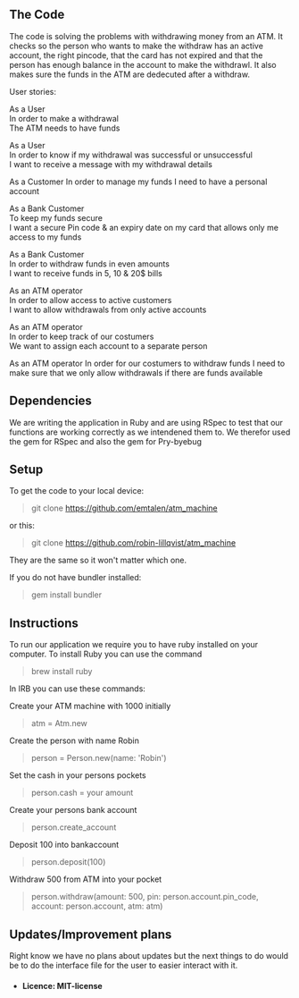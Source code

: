 ## The Code

The code is solving the problems with withdrawing money from an ATM. It checks so the person who wants to make the withdraw has an active account, the right pincode, that the card has not expired and that the person has enough balance in the account to make the withdrawl.
It also makes sure the funds in the ATM are dedecuted after a withdraw. 

User stories:

As a User       
In order to make a withdrawal      
The ATM needs to have funds

As a User               
In order to know if my withdrawal was successful or unsuccessful               
I want to receive a message with my withdrawal details

As a Customer
In order to manage my funds
I need to have a personal account

As a Bank Customer              
To keep my funds secure             
I want a secure Pin code & an expiry date on my card that allows only me access to my funds

As a Bank Customer    
In order to withdraw funds in even amounts  
I want to receive funds in 5, 10 & 20$ bills

As an ATM operator             
In order to allow access to active customers             
I want to allow withdrawals from only active accounts

As an ATM operator      
In order to keep track of our costumers     
We want to assign each account to a separate person

As an ATM operator
In order for our costumers to withdraw funds
I need to make sure that we only allow withdrawals if there are funds available

## Dependencies 

We are writing the application in Ruby and are using RSpec to test that our functions are working correctly as we intendened them to. 
We therefor used the gem for RSpec and also the gem for Pry-byebug

## Setup

To get the code to your local device:
> git clone https://github.com/emtalen/atm_machine

or this:

> git clone https://github.com/robin-lillqvist/atm_machine

They are the same so it won't matter which one.

If you do not have bundler installed:
> gem install bundler 

## Instructions

To run our application we require you to have ruby installed on your computer.
To install Ruby you can use the command 
> brew install ruby


In IRB you can use these commands: 


Create your ATM machine with 1000 initially
> atm = Atm.new

Create the person with name Robin
> person = Person.new(name: 'Robin')

Set the cash in your persons pockets
> person.cash = your amount

Create your persons bank account
> person.create_account

Deposit 100 into bankaccount
> person.deposit(100)

Withdraw 500 from ATM into your pocket
> person.withdraw(amount: 500, pin: person.account.pin_code, account: person.account, atm: atm)

## Updates/Improvement plans

Right know we have no plans about updates but the next things to do would be to do the interface file for the user to easier interact with it. 

- #### Licence: MIT-license
